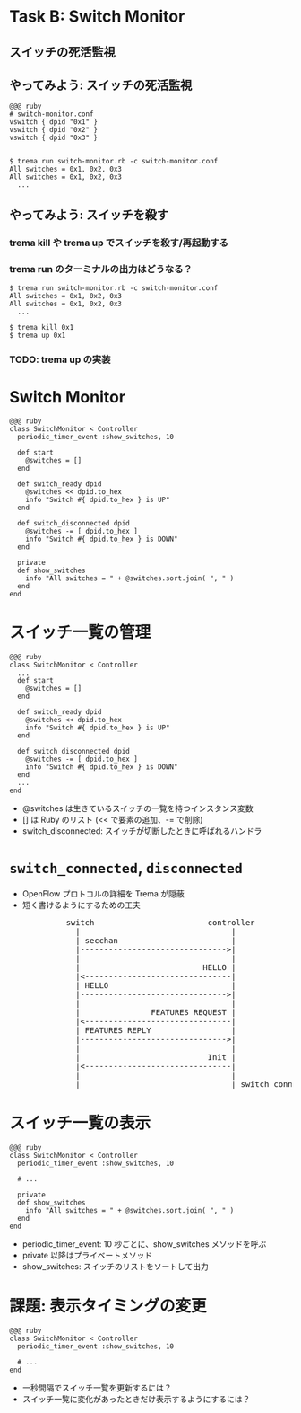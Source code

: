 <!SLIDE small>
# Task B: Switch Monitor #######################################################

## スイッチの死活監視


<!SLIDE commandline>
## やってみよう: スイッチの死活監視 #####################################################

	@@@ ruby
	# switch-monitor.conf
	vswitch { dpid "0x1" }    	
	vswitch { dpid "0x2" }    	
	vswitch { dpid "0x3" }    	


	$ trema run switch-monitor.rb -c switch-monitor.conf
	All switches = 0x1, 0x2, 0x3
	All switches = 0x1, 0x2, 0x3
	  ...


<!SLIDE commandline>
## やってみよう: スイッチを殺す #########################################################

### trema kill や trema up でスイッチを殺す/再起動する
### trema run のターミナルの出力はどうなる？

	$ trema run switch-monitor.rb -c switch-monitor.conf
	All switches = 0x1, 0x2, 0x3
	All switches = 0x1, 0x2, 0x3
	  ...
	
	$ trema kill 0x1
	$ trema up 0x1

### TODO: trema up の実装


<!SLIDE smaller>
# Switch Monitor ###############################################################

	@@@ ruby
	class SwitchMonitor < Controller
	  periodic_timer_event :show_switches, 10
	
	  def start
	    @switches = []
	  end
	
	  def switch_ready dpid
	    @switches << dpid.to_hex
	    info "Switch #{ dpid.to_hex } is UP"
	  end
	
	  def switch_disconnected dpid
	    @switches -= [ dpid.to_hex ]
	    info "Switch #{ dpid.to_hex } is DOWN"
	  end
	
	  private
	  def show_switches
	    info "All switches = " + @switches.sort.join( ", " )
	  end
	end


<!SLIDE smaller>
# スイッチ一覧の管理 ###############################################################

	@@@ ruby
	class SwitchMonitor < Controller
	  ...
	  def start
	    @switches = []
	  end
	
	  def switch_ready dpid
	    @switches << dpid.to_hex
	    info "Switch #{ dpid.to_hex } is UP"
	  end
	
	  def switch_disconnected dpid
	    @switches -= [ dpid.to_hex ]
	    info "Switch #{ dpid.to_hex } is DOWN"
	  end
	  ...      
	end

* @switches は生きているスイッチの一覧を持つインスタンス変数
* [] は Ruby のリスト (<< で要素の追加、-= で削除)
* switch_disconnected: スイッチが切断したときに呼ばれるハンドラ


<!SLIDE smaller>
# `switch_connected`, `disconnected` ###########################################

* OpenFlow プロトコルの詳細を Trema が隠蔽
* 短く書けるようにするための工夫

<pre>
            switch                        controller
              |                                |
              | secchan                        |
              |------------------------------->|
              |                                |
              |                          HELLO |
              |&lt;-------------------------------|
              | HELLO                          |
              |------------------------------->|
              |                                |
              |               FEATURES REQUEST |
              |&lt;-------------------------------|
              | FEATURES REPLY                 |
              |------------------------------->|
              |                                |
              |                           Init |
              |&lt;-------------------------------|
              |                                |
              |                                | switch_connected
</pre>


<!SLIDE smaller>
# スイッチ一覧の表示 ################################################################

	@@@ ruby
	class SwitchMonitor < Controller
	  periodic_timer_event :show_switches, 10
	
	  # ...
	      
	  private
	  def show_switches
	    info "All switches = " + @switches.sort.join( ", " )
	  end
	end

* periodic\_timer\_event: 10 秒ごとに、show_switches メソッドを呼ぶ
* private 以降はプライベートメソッド
* show\_switches: スイッチのリストをソートして出力


<!SLIDE smaller>
# 課題: 表示タイミングの変更 ##########################################################

	@@@ ruby
	class SwitchMonitor < Controller
	  periodic_timer_event :show_switches, 10
	
	  # ...
	end

* 一秒間隔でスイッチ一覧を更新するには？
* スイッチ一覧に変化があったときだけ表示するようにするには？
